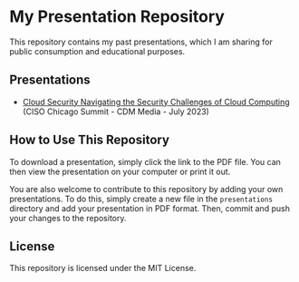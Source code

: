 # My Presentation Repository

This repository contains my past presentations, which I am sharing for public consumption and educational purposes.

## Presentations

* [Cloud Security Navigating the Security Challenges of Cloud Computing](./Cloud%20Security%20Navigating%20the%20Security%20Challenges%20of%20Cloud%20Computing.pdf) (CISO Chicago Summit - CDM Media - July 2023)


## How to Use This Repository

To download a presentation, simply click the link to the PDF file. You can then view the presentation on your computer or print it out.

You are also welcome to contribute to this repository by adding your own presentations. To do this, simply create a new file in the `presentations` directory and add your presentation in PDF format. Then, commit and push your changes to the repository.

## License

This repository is licensed under the MIT License.
